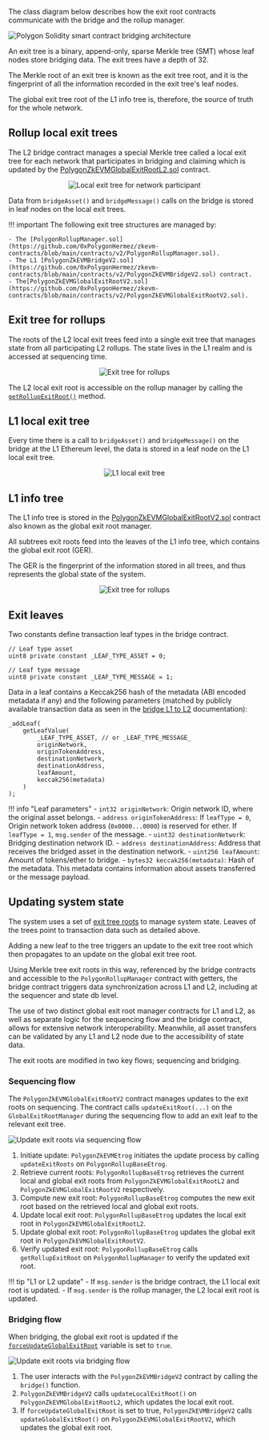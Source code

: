 The class diagram below describes how the exit root contracts communicate with the bridge and the rollup manager.

![Polygon Solidity smart contract bridging architecture](../../../../img/cdk/high-level-architecture/exit-root-class-diagram.png)

An exit tree is a binary, append-only, sparse Merkle tree (SMT) whose leaf nodes store bridging data. The exit trees have a depth of 32.

The Merkle root of an exit tree is known as the exit tree root, and it is the fingerprint of all the information recorded in the exit tree's leaf nodes. 

The global exit tree root of the L1 info tree is, therefore, the source of truth for the whole network. 

## Rollup local exit trees

The L2 bridge contract manages a special Merkle tree called a local exit tree for each network that participates in bridging and claiming which is updated by the [PolygonZkEVMGlobalExitRootL2.sol](https://github.com/0xPolygonHermez/zkevm-contracts/blob/feature/etrog/contracts/PolygonZkEVMGlobalExitRootL2.sol) contract.

<center>

![Local exit tree for network participant](../../../../img/cdk/high-level-architecture/local-exit-tree.png)

</center>

Data from `bridgeAsset()` and `bridgeMessage()` calls on the bridge is stored in leaf nodes on the local exit trees. 

!!! important
    The following exit tree structures are managed by:

    - The [PolygonRollupManager.sol](https://github.com/0xPolygonHermez/zkevm-contracts/blob/main/contracts/v2/PolygonRollupManager.sol). 
    - The L1 [PolygonZkEVMBridgeV2.sol](https://github.com/0xPolygonHermez/zkevm-contracts/blob/main/contracts/v2/PolygonZkEVMBridgeV2.sol) contract. 
    - The[PolygonZkEVMGlobalExitRootV2.sol](https://github.com/0xPolygonHermez/zkevm-contracts/blob/main/contracts/v2/PolygonZkEVMGlobalExitRootV2.sol).

## Exit tree for rollups

The roots of the L2 local exit trees feed into a single exit tree that manages state from all participating L2 rollups. The state lives in the L1 realm and is accessed at sequencing time.

<center>

![Exit tree for rollups](../../../../img/cdk/high-level-architecture/exit-tree-for-rollups.png)

</center>

The L2 local exit root is accessible on the rollup manager by calling the [`getRollupExitRoot()`](https://github.com/0xPolygonHermez/zkevm-contracts/blob/b2a62e6af5738366e7494e8312184b1d6fdf287c/contracts/v2/PolygonRollupManager.sol#L1620) method.

## L1 local exit tree

Every time there is a call to `bridgeAsset()` and `bridgeMessage()` on the bridge at the L1 Ethereum level, the data is stored in a leaf node on the L1 local exit tree.

<center>

![L1 local exit tree](../../../../img/cdk/high-level-architecture/l1-ethereum-exit-tree.png)

</center>

## L1 info tree

The L1 info tree is stored in the [PolygonZkEVMGlobalExitRootV2.sol](https://github.com/0xPolygonHermez/zkevm-contracts/blob/main/contracts/v2/PolygonZkEVMGlobalExitRootV2.sol) contract also known as the global exit root manager.

All subtrees exit roots feed into the leaves of the L1 info tree, which contains the global exit root (GER). 

The GER is the fingerprint of the information stored in all trees, and thus represents the global state of the system.

<center>

![Exit tree for rollups](../../../../img/cdk/high-level-architecture/l1-info-tree.png)

</center>

## Exit leaves

Two constants define transaction leaf types in the bridge contract.

```solidity
// Leaf type asset
uint8 private constant _LEAF_TYPE_ASSET = 0;

// Leaf type message
uint8 private constant _LEAF_TYPE_MESSAGE = 1;
```

Data in a leaf contains a Keccak256 hash of the metadata (ABI encoded metadata if any) and the following parameters (matched by publicly available transaction data as seen in the [bridge L1 to L2](bridging.md#l1-to-l2) documentation):

```solidity
_addLeaf(
    getLeafValue(
        _LEAF_TYPE_ASSET, // or _LEAF_TYPE_MESSAGE_
        originNetwork,
        originTokenAddress,
        destinationNetwork,
        destinationAddress,
        leafAmount,
        keccak256(metadata)
    )
);
```

!!! info "Leaf parameters"
    - `int32 originNetwork`: Origin network ID, where the original asset belongs.
    - `address originTokenAddress`: If `leafType = 0`, Origin network token address (`0x0000...0000`) is reserved for ether. If `leafType = 1`, `msg.sender` of the message.
    - `uint32 destinationNetwor`k: Bridging destination network ID.
    - `address destinationAddress`: Address that receives the bridged asset in the destination network.
    - `uint256 leafAmount`: Amount of tokens/ether to bridge.
    - `bytes32 keccak256(metadata)`: Hash of the metadata. This metadata contains information about assets transferred or the message payload.

## Updating system state

The system uses a set of [exit tree roots](exit-roots.md) to manage system state. Leaves of the trees point to transaction data such as detailed above.

Adding a new leaf to the tree triggers an update to the exit tree root which then propagates to an update on the global exit tree root.

Using Merkle tree exit roots in this way, referenced by the bridge contracts and accessible to the `PolygonRollupManager` contract with getters, the bridge contract triggers data synchronization across L1 and L2, including at the sequencer and state db level.

The use of two distinct global exit root manager contracts for L1 and L2, as well as separate logic for the sequencing flow and the bridge contract, allows for extensive network interoperability. Meanwhile, all asset transfers can be validated by any L1 and L2 node due to the accessibility of state data.

The exit roots are modified in two key flows; sequencing and bridging.

### Sequencing flow

The `PolygonZkEVMGlobalExitRootV2` contract manages updates to the exit roots on sequencing. The contract calls `updateExitRoot(...)` on the `GlobalExitRootManager` during the sequencing flow to add an exit leaf to the relevant exit tree. 

![Update exit roots via sequencing flow](../../../../img/cdk/high-level-architecture/update-exit-roots-via-sequencing.png)

1. Initiate update: `PolygonZkEVMEtrog` initiates the update process by calling `updateExitRoots` on `PolygonRollupBaseEtrog`.
2. Retrieve current roots: `PolygonRollupBaseEtrog` retrieves the current local and global exit roots from `PolygonZkEVMGlobalExitRootL2` and `PolygonZkEVMGlobalExitRootV2` respectively.
3. Compute new exit root: `PolygonRollupBaseEtrog` computes the new exit root based on the retrieved local and global exit roots.
4. Update local exit root: `PolygonRollupBaseEtrog` updates the local exit root in `PolygonZkEVMGlobalExitRootL2`.
5. Update global exit root: `PolygonRollupBaseEtrog` updates the global exit root in `PolygonZkEVMGlobalExitRootV2`.
6. Verify updated exit root: `PolygonRollupBaseEtrog` calls `getRollupExitRoot` on `PolygonRollupManager` to verify the updated exit root.

!!! tip "L1 or L2 update"
    - If `msg.sender` is the bridge contract, the L1 local exit root is updated.
    - If `msg.sender` is the rollup manager, the L2 local exit root is updated.

### Bridging flow

When bridging, the global exit root is updated if the [`forceUpdateGlobalExitRoot`](https://github.com/0xPolygonHermez/zkevm-contracts/blob/main/contracts/v2/PolygonZkEVMBridgeV2.sol#L312) variable is set to `true`.

![Update exit roots via bridging flow](../../../../img/cdk/high-level-architecture/update-exit-roots-via-bridging.png)

1. The user interacts with the `PolygonZkEVMBridgeV2` contract by calling the `bridge()` function.
2. `PolygonZkEVMBridgeV2` calls `updateLocalExitRoot()` on `PolygonZkEVMGlobalExitRootL2`, which updates the local exit root.
3. If `forceUpdateGlobalExitRoot` is set to true, `PolygonZkEVMBridgeV2` calls `updateGlobalExitRoot()` on `PolygonZkEVMGlobalExitRootV2`, which updates the global exit root.